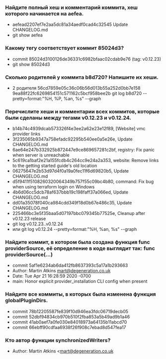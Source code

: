 ### Найдите полный хеш и комментарий коммита, хеш которого начинается на aefea. 
* aefead2207ef7e2aa5dc81a34aedf0cad4c32545   Update CHANGELOG.md
* git show aefea

### Какому тегу соответствует коммит 85024d3? 
* commit 85024d3100126de36331c6982bfaac02cdab9e76 (tag: v0.12.23)
* git show 85024d3

### Сколько родителей у коммита b8d720? Напишите их хеши. 
* 2 родителя 56cd7859e05c36c06b56d013b55a252d0bb7e158 9ea88f22fc6269854151c571162c5bcf958bee2b
git log b8d720 --pretty=format:"%H, %P, %an, %s" --graph

### Перечислите хеши и комментарии всех коммитов, которые были сделаны между тегами v0.12.23 и v0.12.24. 
* b14b74c4939dcab573326f4e3ee2a62e23e12f89, [Website] vmc provider links
* 3f235065b9347a758efadc92295b540ee0a5e26e, Update CHANGELOG.md
* 6ae64e247b332925b872447e9ce869657281c2bf, registry: Fix panic when server is unreachable
* 5c619ca1baf2e21a155fcdb4c264cc9e24a2a353, website: Remove links to the getting started guide's old location
* 06275647e2b53d97d4f0a19a0fec11f6d69820b5, Update CHANGELOG.md
* d5f9411f5108260320064349b757f55c09bc4b80, command: Fix bug when using terraform login on Windows
* 4b6d06cc5dcb78af637bbb19c198faff37a066ed, Update CHANGELOG.md
* dd01a35078f040ca984cdd349f18d0b67e486c35, Update CHANGELOG.md
* 225466bc3e5f35baa5d07197bbc079345b77525e, Cleanup after v0.12.23 release
* git log v0.12.23..v0.12.24
* или git log v0.12.24 --pretty=format:"%H, %an, %s" --graph


### Найдите коммит, в котором была создана функция func providerSource, её определение в коде выглядит так: func providerSource(...) 
* commit 5af1e6234ab6da412fb8637393c5a17a1b293663
* Author: Martin Atkins <mart@degeneration.co.uk>
* Date:   Tue Apr 21 16:28:59 2020 -0700
* main: Honor explicit provider_installation CLI config when present


### Найдите все коммиты, в которых была изменена функция globalPluginDirs. 
* commit 78b12205587fe839f10d946ea3fdc06719decb05
* commit 52dbf94834cb970b510f2fba853a5b49ad9b1a46
* commit 41ab0aef7a0fe030e84018973a64135b11abcd70
* commit 66ebff90cdfaa6938f26f908c7ebad8d547fea17

### Кто автор функции synchronizedWriters? 
* Author: Martin Atkins <mart@degeneration.co.uk

